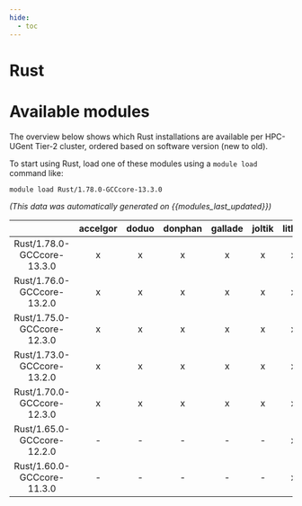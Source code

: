 ```yaml
---
hide:
  - toc
---
```


Rust
====

# Available modules


The overview below shows which Rust installations are available per HPC-UGent Tier-2 cluster, ordered based on software version (new to old).

To start using Rust, load one of these modules using a `module load` command like:

```shell
module load Rust/1.78.0-GCCcore-13.3.0
```

*(This data was automatically generated on {{modules_last_updated}})*  

| |accelgor|doduo|donphan|gallade|joltik|litleo|shinx|
| :---: | :---: | :---: | :---: | :---: | :---: | :---: | :---: |
|Rust/1.78.0-GCCcore-13.3.0|x|x|x|x|x|x|x|
|Rust/1.76.0-GCCcore-13.2.0|x|x|x|x|x|x|x|
|Rust/1.75.0-GCCcore-12.3.0|x|x|x|x|x|x|x|
|Rust/1.73.0-GCCcore-13.2.0|x|x|x|x|x|x|x|
|Rust/1.70.0-GCCcore-12.3.0|x|x|x|x|x|x|x|
|Rust/1.65.0-GCCcore-12.2.0|-|-|-|-|-|x|x|
|Rust/1.60.0-GCCcore-11.3.0|-|-|-|-|-|x|x|
